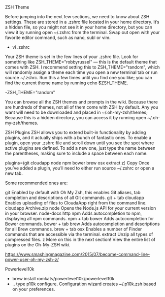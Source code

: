 ZSH Theme

Before jumping into the next few sections, we need to know about ZSH settings. These are stored in a .zshrc file located in your home directory. It’s a hidden file, so you might not see it in your home directory, but you can view it by running open ~/.zshrc from the terminal. Swap out open with your favorite editor command, such as nano, subl or vim.

- vi .zshrc

Your ZSH theme is set in the few lines of your .zshrc file. Look for something like ZSH_THEME="robbyrussel" — this is the default theme that comes with ZSH. I recommend setting this to ZSH_THEME="random", which will randomly assign a theme each time you open a new terminal tab or run source ~/.zshrc. Run this a few times until you find one you like; you can find the current theme name by running echo $ZSH_THEME.

-ZSH_THEME="random"


You can browse all the ZSH themes and prompts in the wiki. Because there are hundreds of themes, not all of them come with ZSH by default. Any you want will need to be downloaded and placed in ~/.oh-my-zsh/themes; Because this is a hidden directory, you can access it by running open ~/.oh-my-zsh/themes.


ZSH Plugins
ZSH allows you to extend built-in functionality by adding plugins, and it actually ships with a bunch of fantastic ones. To enable a plugin, open your .zshrc file and scroll down until you see the spot where active plugins are defined. To add a new one, just type the name between the parentheses, making sure to include a space between each name.


plugins=(git cloudapp node npm bower brew osx extract z)
Copy
Once you’ve added a plugin, you’ll need to either run source ~/.zshrc or open a new tab.

Some recommended ones are:

git Enabled by default with Oh My Zsh, this enables Git aliases, tab completion and descriptions of all Git commands. git + tab
cloudapp Enables uploading of files to CloudaApp right from the command line. cloudapp Archive.zip
node Opens the Node.js API for your current version in your browser. node-docs http
npm Adds autocompletion to npm, displaying all npm commands. npm + tab
bower Adds autocompletion for Bower commands. bower + tab
brew Adds autocompletion and descriptions for all Brew commands. brew + tab
osx Enables a number of Finder commands that are accessible via the terminal.
extract Unzip all types of compressed files.
z More on this in the next section!
View the entire list of plugins on the Oh-My-ZSH wiki.


https://www.smashingmagazine.com/2015/07/become-command-line-power-user-oh-my-zsh-z/


Powerlevel10k

- brew install romkatv/powerlevel10k/powerlevel10k
- .. type p10k configure. Configuration wizard creates ~/.p10k.zsh based on your preferences.




